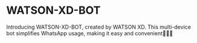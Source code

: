 # WATSON-XD-BOT
Introducing WATSON-XD-BOT, created by WATSON XD. This multi-device bot simplifies WhatsApp usage, making it easy and convenient🤩🚀🎉
